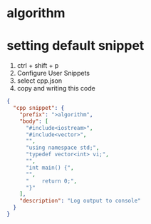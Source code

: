 # algorithm

# setting default snippet

1. ctrl + shift + p
2. Configure User Snippets
3. select cpp.json
4. copy and writing this code

```JSON
{
  "cpp snippet": {
    "prefix": ">algorithm",
    "body": [
      "#include<iostream>",
      "#include<vector>",
      "",
      "using namespace std;",
      "typedef vector<int> vi;",
      "",
      "int main() {",
      "",
      "    return 0;",
      "}"
    ],
    "description": "Log output to console"
  }
}

```
